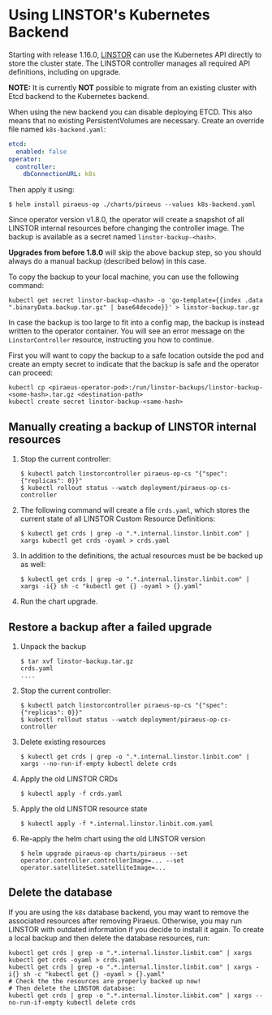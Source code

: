 # Using LINSTOR's Kubernetes Backend

Starting with release 1.16.0, [LINSTOR](https://github.com/linbit/linstor-server) can use the Kubernetes API directly
to store the cluster state. The LINSTOR controller manages all required API definitions, including on upgrade.

**NOTE:** It is currently **NOT** possible to migrate from an existing cluster with Etcd backend to the Kubernetes
backend.

When using the new backend you can disable deploying ETCD. This also means that no existing PersistentVolumes are
necessary. Create an override file named `k8s-backend.yaml`:

```yaml
etcd:
  enabled: false
operator:
  controller:
    dbConnectionURL: k8s
```

Then apply it using:

```
$ helm install piraeus-op ./charts/piraeus --values k8s-backend.yaml
```

Since operator version v1.8.0, the operator will create a snapshot of all LINSTOR internal resources
before changing the controller image. The backup is available as a secret named `linstor-backup-<hash>`.

**Upgrades from before 1.8.0** will skip the above backup step, so you should always do a manual backup (described
below) in this case.

To copy the backup to your local machine, you can use the following command:
```
kubectl get secret linstor-backup-<hash> -o 'go-template={{index .data ".binaryData.backup.tar.gz" | base64decode}}' > linstor-backup.tar.gz
```

In case the backup is too large to fit into a config map, the backup is instead written to the operator container.
You will see an error message on the `LinstorController` resource, instructing you how to continue.

First you will want to copy the backup to a safe location outside the pod and create an empty secret to indicate
that the backup is safe and the operator can proceed:

```
kubectl cp <piraeus-operator-pod>:/run/linstor-backups/linstor-backup-<some-hash>.tar.gz <destination-path>
kubectl create secret linstor-backup-<same-hash>
```

## Manually creating a backup of LINSTOR internal resources

1. Stop the current controller:
   ```
   $ kubectl patch linstorcontroller piraeus-op-cs "{"spec":{"replicas": 0}}"
   $ kubectl rollout status --watch deployment/piraeus-op-cs-controller
   ```
2. The following command will create a file `crds.yaml`, which stores the current state of all LINSTOR Custom Resource
   Definitions:
   ```
   $ kubectl get crds | grep -o ".*.internal.linstor.linbit.com" | xargs kubectl get crds -oyaml > crds.yaml
   ```
3. In addition to the definitions, the actual resources must be be backed up as well:
   ```
   $ kubectl get crds | grep -o ".*.internal.linstor.linbit.com" | xargs -i{} sh -c "kubectl get {} -oyaml > {}.yaml"
   ```
4. Run the chart upgrade.

## Restore a backup after a failed upgrade

1. Unpack the backup
   ```
   $ tar xvf linstor-backup.tar.gz
   crds.yaml
   ....
   ```
2. Stop the current controller:
   ```
   $ kubectl patch linstorcontroller piraeus-op-cs "{"spec":{"replicas": 0}}"
   $ kubectl rollout status --watch deployment/piraeus-op-cs-controller
   ```
3. Delete existing resources
   ```
   $ kubectl get crds | grep -o ".*.internal.linstor.linbit.com" | xargs --no-run-if-empty kubectl delete crds
   ```
4. Apply the old LINSTOR CRDs
   ```
   $ kubectl apply -f crds.yaml
   ```
5. Apply the old LINSTOR resource state
   ```
   $ kubectl apply -f *.internal.linstor.linbit.com.yaml
   ```
6. Re-apply the helm chart using the old LINSTOR version
   ```
   $ helm upgrade piraeus-op charts/piraeus --set operator.controller.controllerImage=... --set operator.satelliteSet.satelliteImage=...
   ```

## Delete the database

If you are using the `k8s` database backend, you may want to remove the associated resources after removing Piraeus.
Otherwise, you may run LINSTOR with outdated information if you decide to install it again. To create a local backup
and then delete the database resources, run:

```
kubectl get crds | grep -o ".*.internal.linstor.linbit.com" | xargs kubectl get crds -oyaml > crds.yaml
kubectl get crds | grep -o ".*.internal.linstor.linbit.com" | xargs -i{} sh -c "kubectl get {} -oyaml > {}.yaml"
# Check the the resources are properly backed up now!
# Then delete the LINSTOR database:
kubectl get crds | grep -o ".*.internal.linstor.linbit.com" | xargs --no-run-if-empty kubectl delete crds
```
